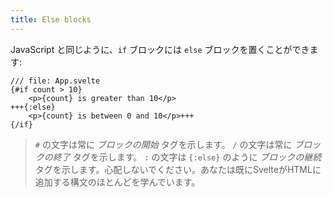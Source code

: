 ```yaml
---
title: Else blocks
---
```


JavaScript と同じように、`if` ブロックには `else` ブロックを置くことができます:

```svelte
/// file: App.svelte
{#if count > 10}
	<p>{count} is greater than 10</p>
+++{:else}
	<p>{count} is between 0 and 10</p>+++
{/if}
```

> `#` の文字は常に _ブロックの開始_ タグを示します。 `/` の文字は常に *ブロックの終了* タグを示します。  `:` の文字は `{:else}` のように _ブロックの継続_ タグを示します。心配しないでください。あなたは既にSvelteがHTMLに追加する構文のほとんどを学んでいます。
